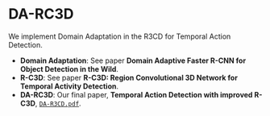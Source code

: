 # DA-RC3D

We implement Domain Adaptation in the R3CD for Temporal Action Detection.

* **Domain Adaptation**:  See paper **Domain Adaptive Faster R-CNN for Object Detection in the Wild**.  
* **R-C3D**: See paper **R-C3D: Region Convolutional 3D Network for Temporal Activity Detection**. 
* **DA-RC3D**: Our final paper, **Temporal Action Detection with improved R-C3D**, [`DA-R3CD.pdf`](DA-RC3D.pdf).

